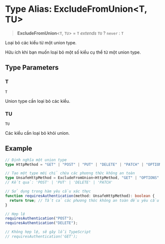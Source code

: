# Type Alias: ExcludeFromUnion\<T, TU\>

> **ExcludeFromUnion**\<`T`, `TU`\> = `T` _extends_ `TU` ? `never` : `T`

Loại bỏ các kiểu từ một union type.

Hữu ích khi bạn muốn loại bỏ một số kiểu cụ thể từ một union type.

## Type Parameters

### T

`T`

Union type cần loại bỏ các kiểu.

### TU

`TU`

Các kiểu cần loại bỏ khỏi union.

## Example

```typescript
// Định nghĩa một union type
type HttpMethod = "GET" | "POST" | "PUT" | "DELETE" | "PATCH" | "OPTIONS" | "HEAD";

// Tạo một type mới chỉ chứa các phương thức không an toàn
type UnsafeHttpMethod = ExcludeFromUnion<HttpMethod, "GET" | "OPTIONS" | "HEAD">;
// Kết quả: 'POST' | 'PUT' | 'DELETE' | 'PATCH'

// Sử dụng trong hàm yêu cầu xác thực
function requiresAuthentication(method: UnsafeHttpMethod): boolean {
  return true; // Tất cả các phương thức không an toàn đều yêu cầu xác thực
}

// Hợp lệ
requiresAuthentication("POST");
requiresAuthentication("DELETE");

// Không hợp lệ, sẽ gây lỗi TypeScript
// requiresAuthentication('GET');
```

